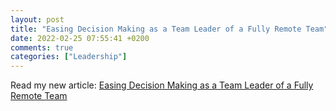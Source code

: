 ```yaml
---
layout: post
title: "Easing Decision Making as a Team Leader of a Fully Remote Team"
date: 2022-02-25 07:55:41 +0200
comments: true
categories: ["Leadership"]
---
```


Read my new article: [Easing Decision Making as a Team Leader of a Fully Remote Team](https://levelup.gitconnected.com/easing-decision-making-as-a-team-leader-of-a-fully-remote-team-67cd92301cba)

